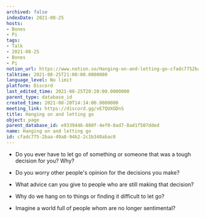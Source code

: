 ```yaml
---
archived: false
indexDate: 2021-08-25
hosts:
- Bones
- Pi
tags:
- Talk
- 2021-08-25
- Bones
- Pi
notion_url: https://www.notion.so/Hanging-on-and-letting-go-cfadc7752baa49a894b22c1b340abac0
talktime: 2021-08-25T21:00:00.0000000
language_level: No limit
platform: Discord
last_edited_time: 2021-08-25T20:20:00.0000000
parent_type: database_id
created_time: 2021-08-20T14:14:00.0000000
meeting_link: https://discord.gg/vE7QUXGDnS
title: Hanging on and letting go
object: page
parent_database_id: e9339446-880f-4ef0-8ad7-8ad1f507dded
name: Hanging on and letting go
id: cfadc775-2baa-49a8-94b2-2c1b340abac0
---
```


   - Do you ever have to let go of something or someone that was a tough decision for you? Why?



   - Do you worry other people's opinion for the decisions you make?
   - What advice can you give to people who are still making that decision?
   - Why do we hang on to things or finding it difficult to let go?
   - Imagine a world full of people whom are no longer sentimental?









